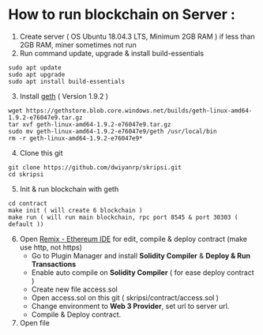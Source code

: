 # How to run blockchain on Server :
1. Create server ( OS Ubuntu 18.04.3 LTS, Minimum 2GB RAM ) if less than 2GB RAM, miner sometimes not run
2. Run command update, upgrade & install build-essentials
```
sudo apt update
sudo apt upgrade
sudo apt install build-essentials
```
3. Install [geth](https://geth.ethereum.org/downloads/) ( Version 1.9.2 )
```
wget https://gethstore.blob.core.windows.net/builds/geth-linux-amd64-1.9.2-e76047e9.tar.gz
tar xvf geth-linux-amd64-1.9.2-e76047e9.tar.gz
sudo mv geth-linux-amd64-1.9.2-e76047e9/geth /usr/local/bin
rm -r geth-linux-amd64-1.9.2-e76047e9*
```
4. Clone this git
```
git clone https://github.com/dwiyanrp/skripsi.git
cd skripsi
```
5. Init & run blockchain with geth
```
cd contract
make init ( will create 6 blockchain )
make run ( will run main blockchain, rpc port 8545 & port 30303 ( default ))
```
6. Open [Remix - Ethereum IDE](http://remix.ethereum.org/#optimize=false&evmVersion=null&version=soljson-v0.5.11+commit.c082d0b4.js) for edit, compile & deploy contract (make use http, not https)
    - Go to Plugin Manager and install **Solidity Compiler** & **Deploy & Run Transactions**
    - Enable auto compile on **Solidity Compiler** ( for ease deploy contract )
    - Create new file access.sol
    - Open access.sol on this git ( skripsi/contract/access.sol )
    - Change environment to **Web 3 Provider**, set url to server url.
    - Compile & Deploy contract.
7. Open file 